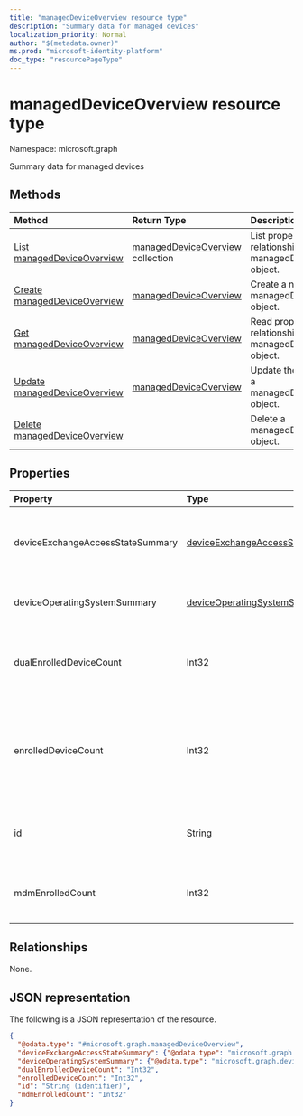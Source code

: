 ```yaml
---
title: "managedDeviceOverview resource type"
description: "Summary data for managed devices"
localization_priority: Normal
author: "$(metadata.owner)"
ms.prod: "microsoft-identity-platform"
doc_type: "resourcePageType"
---
```


# managedDeviceOverview resource type

Namespace: microsoft.graph

Summary data for managed devices

## Methods

| Method                                                                        | Return Type                                                         | Description                                                          |
| :---------------------------------------------------------------------------- | :------------------------------------------------------------------ | :------------------------------------------------------------------- |
| [List managedDeviceOverview](../api/intune-manageddeviceoverview-list.md)     | [managedDeviceOverview](intune-managedDeviceOverview.md) collection | List properties and relationships of a managedDeviceOverview object. |
| [Create managedDeviceOverview](../api/intune-manageddeviceoverview-create.md) | [managedDeviceOverview](intune-managedDeviceOverview.md)            | Create a new managedDeviceOverview object.                           |
| [Get managedDeviceOverview](../api/intune-manageddeviceoverview-get.md)       | [managedDeviceOverview](intune-managedDeviceOverview.md)            | Read properties and relationships of a managedDeviceOverview object. |
| [Update managedDeviceOverview](../api/intune-manageddeviceoverview-update.md) | [managedDeviceOverview](intune-managedDeviceOverview.md)            | Update the properties of a managedDeviceOverview object.             |
| [Delete managedDeviceOverview](../api/intune-manageddeviceoverview-delete.md) |                                                                     | Delete a managedDeviceOverview object.                               |

## Properties

| Property                         | Type                                                                                 | Description                                                                          |
| :------------------------------- | :----------------------------------------------------------------------------------- | :----------------------------------------------------------------------------------- |
| deviceExchangeAccessStateSummary | [deviceExchangeAccessStateSummary](../resources/deviceexchangeaccessstatesummary.md) | Distribution of Exchange Access State in Intune                                      |
| deviceOperatingSystemSummary     | [deviceOperatingSystemSummary](../resources/deviceoperatingsystemsummary.md)         | Device operating system summary.                                                     |
| dualEnrolledDeviceCount          | Int32                                                                                | The number of devices enrolled in both MDM and EAS                                   |
| enrolledDeviceCount              | Int32                                                                                | Total enrolled device count. Does not include PC devices managed via Intune PC Agent |
| id                               | String                                                                               | Unique Identifier for the summary Read-only.                                         |
| mdmEnrolledCount                 | Int32                                                                                | The number of devices enrolled in MDM                                                |

## Relationships

None.

## JSON representation

The following is a JSON representation of the resource.

<!-- {
  "blockType": "resource",
  "keyProperty": "id",
  "@odata.type": "microsoft.graph.managedDeviceOverview",
  "baseType": "microsoft.graph.entity",
  "openType": False
}
-->

```json
{
  "@odata.type": "#microsoft.graph.managedDeviceOverview",
  "deviceExchangeAccessStateSummary": {"@odata.type": "microsoft.graph.deviceExchangeAccessStateSummary"},
  "deviceOperatingSystemSummary": {"@odata.type": "microsoft.graph.deviceOperatingSystemSummary"},
  "dualEnrolledDeviceCount": "Int32",
  "enrolledDeviceCount": "Int32",
  "id": "String (identifier)",
  "mdmEnrolledCount": "Int32"
}
```